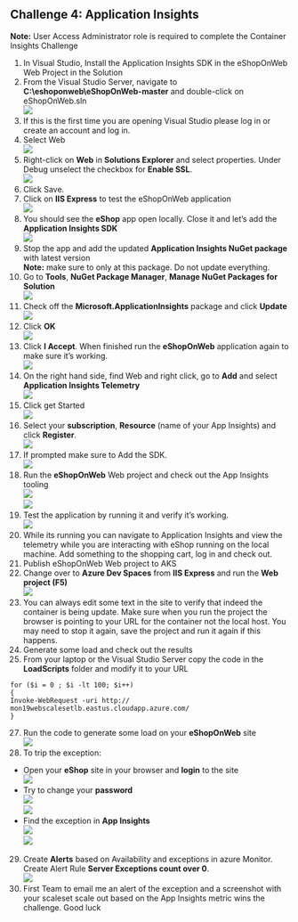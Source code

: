 ## Challenge 4: Application Insights 

**Note:** User Access Administrator role is required to complete the Container Insights Challenge<br/>
1. In Visual Studio, Install the Application Insights SDK in the eShopOnWeb Web Project in the Solution<br/>
2. From the Visual Studio Server, navigate to **C:\eshoponweb\eShopOnWeb-master** and double-click on eShopOnWeb.sln<br/>
   <img src="images/vs.jpg"/><br/>
3. If this is the first time you are opening Visual Studio please log in or create an account and log in.<br/>
4. Select Web<br/>
   <img src="images/vs1.jpg"/><br/>
5. Right-click on **Web** in **Solutions Explorer** and select properties. Under Debug unselect the checkbox for **Enable SSL**.<br/>
   <img src="images/vs3.jpg"/><br/>
6. Click Save.<br/>
7. Click on **IIS Express** to test the eShopOnWeb application<br/>
   <img src="images/vs2.jpg"/><br/>
8. You should see the **eShop** app open locally. Close it and let’s add the **Application Insights SDK**<br/>
   <img src="images/vs4.jpg"/><br/>
9. Stop the app and add the updated **Application Insights NuGet package** with latest version<br/>
**Note:** make sure to only at this package.  Do not update everything.<br/>
11. Go to **Tools**, **NuGet Package Manager**, **Manage NuGet Packages for Solution**<br/>
   <img src="images/vs12.jpg"/><br/>
12. Check off the **Microsoft.ApplicationInsights** package and click **Update**<br/>
   <img src="images/vs13.jpg"/><br/>
13. Click **OK**<br/>
   <img src="images/vs14.jpg"/><br/>
14. Click **I Accept**. When finished run the **eShopOnWeb** application again to make sure it’s working.<br/>
   <img src="images/vs15.jpg"/><br/>
15. On the right hand side, find Web and right click, go to **Add** and select **Application Insights Telemetry**<br/>
   <img src="images/vs5.jpg"/><br/>
16. Click get Started<br/>
   <img src="images/vs6.jpg"/><br/>
17. Select your **subscription**, **Resource** (name of your App Insights) and click **Register**.<br/>
   <img src="images/vs7.jpg"/><br/>
18. If prompted make sure to Add the SDK.<br/>
   <img src="images/vs8.jpg"/><br/>
19. Run the **eShopOnWeb** Web project and check out the App Insights tooling<br/>
   <img src="images/vs9.jpg"/><br/>
   <img src="images/vs10.jpg"/><br/>
20. Test the application by running it and verify it’s working.<br/>
   <img src="images/vs11.jpg"/><br/>
21. While its running you can navigate to Application Insights and view the telemetry while you are interacting with eShop running on the local machine. Add something to the shopping cart, log in and check out.<br/>
22. Publish eShopOnWeb Web project to AKS<br/>
23. Change over to **Azure Dev Spaces** from **IIS Express** and run the **Web project (F5)**<br/>
   <img src="images/1.jpg"/><br/>
24. You can always edit some text in the site to verify that indeed the container is being update. Make sure when you run the project the browser is pointing to your URL for the container not the local host. You may need to stop it again, save the project and run it again if this happens.<br/>
25. Generate some load and check out the results<br/>
26. From your laptop or the Visual Studio Server copy the code in the **LoadScripts** folder and modify it to your URL<br/>
```
for ($i = 0 ; $i -lt 100; $i++)
{
Invoke-WebRequest -uri http:// mon19webscalesetlb.eastus.cloudapp.azure.com/
}
```
27. Run the code to generate some load on your **eShopOnWeb** site<br/>
   <img src="images/vs16.jpg"/><br/>
28. To trip the exception:
* Open your **eShop** site in your browser and **login** to the site<br/>
   <img src="images/vs17.jpg"/><br/>
* Try to change your **password**<br/>
   <img src="images/vs18.jpg"/><br/>
   <img src="images/vs19.jpg"/><br/>
* Find the exception in **App Insights**<br/>
   <img src="images/vs20.jpg"/><br/>
   <img src="images/vs21.jpg"/><br/>
29. Create **Alerts** based on Availability and exceptions in azure Monitor.<br/>
Create Alert Rule **Server Exceptions count over 0**.<br/>
   <img src="images/vs22.jpg"/><br/>
30. First Team to email me an alert of the exception and a screenshot with your scaleset scale out based on the App Insights metric wins the challenge. Good luck

